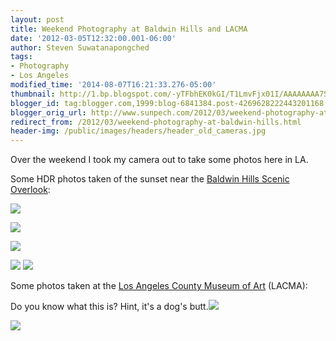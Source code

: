 ```yaml
---
layout: post
title: Weekend Photography at Baldwin Hills and LACMA
date: '2012-03-05T12:32:00.001-06:00'
author: Steven Suwatanapongched
tags:
- Photography
- Los Angeles
modified_time: '2014-08-07T16:21:33.276-05:00'
thumbnail: http://1.bp.blogspot.com/-yTFbhEK0kGI/T1LmvFjx01I/AAAAAAAA7SY/q416XmLmDDE/s600/2012-03-03+at+17-52-11.jpg
blogger_id: tag:blogger.com,1999:blog-6841384.post-4269628222443201168
blogger_orig_url: http://www.sunpech.com/2012/03/weekend-photography-at-baldwin-hills.html
redirect_from: /2012/03/weekend-photography-at-baldwin-hills.html
header-img: /public/images/headers/header_old_cameras.jpg
---
```


Over the weekend I took my camera out to take some photos here in LA.

Some HDR photos taken of the sunset near the <a href="http://www.parks.ca.gov/?page_id=22790">Baldwin Hills Scenic Overlook</a>:

<a href="http://1.bp.blogspot.com/-yTFbhEK0kGI/T1LmvFjx01I/AAAAAAAA7SY/q416XmLmDDE/s600/2012-03-03+at+17-52-11.jpg"><img border="0"  src="http://1.bp.blogspot.com/-yTFbhEK0kGI/T1LmvFjx01I/AAAAAAAA7SY/q416XmLmDDE/s400/2012-03-03+at+17-52-11.jpg"  /></a>

<a href="http://4.bp.blogspot.com/-6a-nGxMNFU0/T1Lmwt5URNI/AAAAAAAA7Sg/mLTZG9_tvpI/s600/2012-03-03+at+17-53-57.jpg"><img border="0"  src="http://4.bp.blogspot.com/-6a-nGxMNFU0/T1Lmwt5URNI/AAAAAAAA7Sg/mLTZG9_tvpI/s400/2012-03-03+at+17-53-57.jpg"  /></a>

<a href="http://1.bp.blogspot.com/-9U-fHZVqbi4/T1LmyC-1s3I/AAAAAAAA7So/b6WbVALOQ28/s600/2012-03-03+at+17-54-18.jpg"><img border="0" src="http://1.bp.blogspot.com/-9U-fHZVqbi4/T1LmyC-1s3I/AAAAAAAA7So/b6WbVALOQ28/s400/2012-03-03+at+17-54-18.jpg"  /></a>

<a href="http://4.bp.blogspot.com/-SlGI7Xch4ps/T1LmzMB7ZpI/AAAAAAAA7Sw/z8_exif8hMA/s600/2012-03-03+at+17-55-50.jpg"><img border="0"  src="http://4.bp.blogspot.com/-SlGI7Xch4ps/T1LmzMB7ZpI/AAAAAAAA7Sw/z8_exif8hMA/s400/2012-03-03+at+17-55-50.jpg"  /></a> <a href="http://3.bp.blogspot.com/-m_kdbMJJUEI/T1Lm0HS1PiI/AAAAAAAA7S4/AbOTzvCFdzc/s600/2012-03-03+at+17-56-16.jpg"  style="clear: left; display: inline !important; margin-bottom: 1em; margin-right: 1em; text-align: center;"><img border="0"  src="http://3.bp.blogspot.com/-m_kdbMJJUEI/T1Lm0HS1PiI/AAAAAAAA7S4/AbOTzvCFdzc/s400/2012-03-03+at+17-56-16.jpg"  /></a>


Some photos taken at the <a href="http://www.lacma.org/">Los Angeles County Museum of Art</a> (LACMA):

Do you know what this is? Hint, it's a dog's butt.<a href="http://2.bp.blogspot.com/-RCoQLasBVoc/T1TiPKk5-uI/AAAAAAAA7dY/JXZlCXOuCTc/s600/2012-03-04+at+16-41-07.jpg"><img border="0"  src="http://2.bp.blogspot.com/-RCoQLasBVoc/T1TiPKk5-uI/AAAAAAAA7dY/JXZlCXOuCTc/s400/2012-03-04+at+16-41-07.jpg"  /></a>

<a href="http://3.bp.blogspot.com/-7gn9uoKn_4Y/T1TinYBhbVI/AAAAAAAA7is/j5YVJIF89zg/s600/2012-03-04+at+17-28-36.jpg"><img border="0"  src="http://3.bp.blogspot.com/-7gn9uoKn_4Y/T1TinYBhbVI/AAAAAAAA7is/j5YVJIF89zg/s400/2012-03-04+at+17-28-36.jpg"  /></a>

